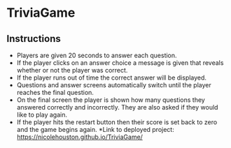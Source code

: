 # TriviaGame

## Instructions

* Players are given 20 seconds to answer each question.
* If the player clicks on an answer choice a message is given that reveals whether or not the player was correct.
* If the player runs out of time the correct answer will be displayed.
* Questions and answer screens automatically switch until the player reaches the final question.
* On the final screen the player is shown how many questions they answered correctly and incorrectly. They are also asked if they would like to play again.
* If the player hits the restart button then their score is set back to zero and the game begins again.
*Link to deployed project: https://nicolehouston.github.io/TriviaGame/